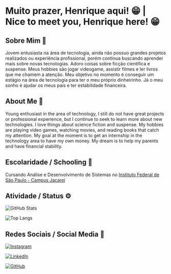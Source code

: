 # Muito prazer, Henrique aqui! 😁 | Nice to meet you, Henrique here! 😁
## Sobre Mim 🧐
Jovem entusiasta na área de tecnologia, ainda não possuo grandes projetos realizados ou experiência profissional, porém continua buscando aprender mais sobre novas tecnologias. 
Adoro coisas sobre ficção científica e suspense. Meus hobbies são jogar videogame, assistir filmes e ler livros que me chamem a atenção.
Meu objetivo no momento é conseguir um estágio na área de tecnologia para ter o meu próprio dinheirinho. Já o meu sonho é ajudar os meus pais e ter estabilidade financeira.

## About Me 🧐
Young enthusiast in the area of technology, I still do not have great projects or professional experience, but I continue to seek to learn more about new technologies. 
I love things about science fiction and suspense. My hobbies are playing video games, watching movies, and reading books that catch my attention.
My goal at the moment is to get an internship in the technology area to have my own money. My dream is to help my parents and have financial stability.

## Escolaridade / Schooling 🏫
Cursando Análise e Desenvolvimento de Sistemas no [Instituto Federal de São Paulo - Campus Jacareí](https://jcr.ifsp.edu.br)

## Atividade / Status ⚙️

![GitHub Stats](https://github-readme-stats.vercel.app/api?username=riqie&theme=transparent&bg_color=000&border_color=30A3DC&show_icons=true&icon_color=30A3DC&title_color=E94D5F&text_color=FFF)

![Top Langs](https://github-readme-stats-git-masterrstaa-rickstaa.vercel.app/api/top-langs/?username=riqie&layout=compact&bg_color=000&border_color=30A3DC&title_color=E94D5F&text_color=FFF)

## Redes Sociais / Social Media 📱
[![Instagram](https://img.shields.io/badge/-Instagram-%23E4405F?style=for-the-badge&logo=instagram&logoColor=white)](https://www.instagram.com/riquie_/)

[![LinkedIn](https://img.shields.io/badge/LinkedIn-0077B5?style=for-the-badge&logo=linkedin&logoColor=white)](https://www.linkedin.com/in/rique-13gre3/)

[![GitHub](https://img.shields.io/badge/GitHub-100000?style=for-the-badge&logo=github&logoColor=white)](https://github.com/riqie)
